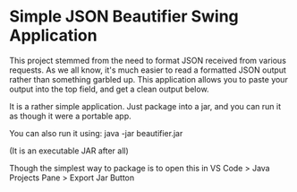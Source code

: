 # Simple JSON Beautifier Swing Application

This project stemmed from the need to format JSON received from various requests.  As we all know, it's much easier to read a formatted JSON output rather than something garbled up.  This application allows you to paste your output into the top field, and get a clean output below.  

It is a rather simple application.  Just package into a jar, and you can run it as though it were a portable app.

You can also run it using:  java -jar beautifier.jar

(It is an executable JAR after all)

Though the simplest way to package is to open this in VS Code > Java Projects Pane > Export Jar Button